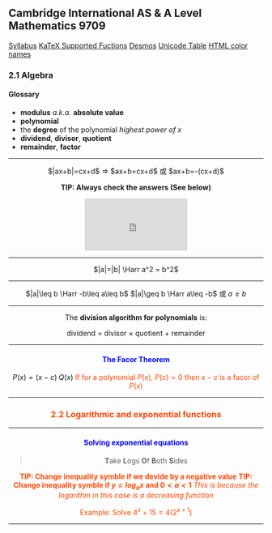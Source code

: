 Cambridge International AS & A Level
Mathematics 9709
-
[Syllabus](https://www.cambridgeinternational.org/Images/415060-2020-2022-syllabus.pdf)
[KaTeX Supported Fuctions](https://katex.org/docs/supported.html)
[Desmos](https://www.desmos.com/calculator)
[Unicode Table](https://unicode-table.com/en/)
[HTML color names](https://htmlcolorcodes.com/zh/yanse-ming/)

### 2.1 Algebra
#### Glossary
- **modulus** *a.k.a.* **absolute value**
- **polynomial**
- the **degree** of the polynomial
	*highest power of $x$*
- **dividend**, **divisor**, **quotient**
- **remainder**, **factor**

----
<center>$|ax+b|=cx+d$
=> $ax+b=cx+d$ 或 $ax+b=-(cx+d)$

**TIP: Always check the answers (See below)**
<iframe src="https://www.desmos.com/calculator/7nygjaejx0?embed" width="200px" height="100px" style="border: 1px solid #ccc" frameborder=0></iframe>

---
$|a|=|b| \Harr a^2 = b^2$

---
$|a|\leq b \Harr -b\leq a\leq b$
$|a|\geq b \Harr a\leq -b$ 或 $a\geq b$

---
The **division algorithm for polynomials** is:
<center>dividend = divisor × quotient + remainder</center>

---
#### <font color=blue>The Facor Theorem</font>
$P(x)=(x-c)\;Q(x)$
<font color=orangered>If for a polynomial $P(x)$, $P(c)=0$ then $x-c$ is a facor of $P(x)$


---
### 2.2 Logarithmic and exponential functions



---
#### <font color=blue>**Solving exponential equations**</font>
>**T**ake **L**ogs **O**f **B**oth **S**ides

**TIP: Change inequality symble if we devide by a negative value**
**TIP: Change inequality symble if $y=log_ax$ and $0<a<1$**
*This is because the logarithm in this case is a decreasing function*


Example:
Solve $4^x+15=4(2^{x+1})$

---
<!--stackedit_data:
eyJoaXN0b3J5IjpbNTU3MTE4NTY0LDQyMTU3OTcyMiwxODA3Mz
M4MTcyLC01Mzk2NTY2NCwzMzYzMzc0NDAsLTU4MDg0MDQ3OSwt
MjA5MzEzMTg5NCw5NjU5MDc4NjcsODMxODgwOTQyLC0xNTM1NT
c0MDU3LC0xNjQ3Njg1OTA5LDkxNzU3MDM3OCwxMzY5NDczMjk2
LDE1OTE2Mzg5MDVdfQ==
-->